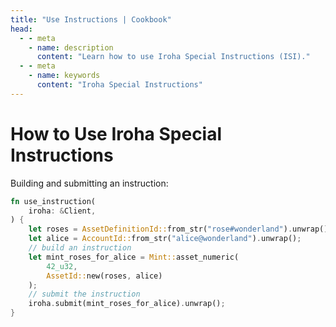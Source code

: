 ```yaml
---
title: "Use Instructions | Cookbook"
head:
  - - meta
    - name: description
      content: "Learn how to use Iroha Special Instructions (ISI)."
  - - meta
    - name: keywords
      content: "Iroha Special Instructions"
---
```


# How to Use Iroha Special Instructions

Building and submitting an instruction:

```rust
fn use_instruction(
    iroha: &Client,
) {
    let roses = AssetDefinitionId::from_str("rose#wonderland").unwrap();
    let alice = AccountId::from_str("alice@wonderland").unwrap();
    // build an instruction
    let mint_roses_for_alice = Mint::asset_numeric(
        42_u32, 
        AssetId::new(roses, alice)
    );
    // submit the instruction
    iroha.submit(mint_roses_for_alice).unwrap();
}
```